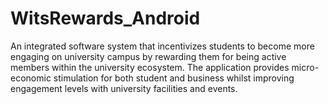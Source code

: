# WitsRewards_Android
An integrated software system that incentivizes students to become more engaging on university campus by rewarding them for being active members within the university ecosystem. The application provides micro-economic stimulation for both student and business whilst improving engagement levels with university facilities and events.
